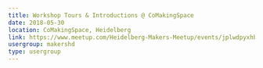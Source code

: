 ```yaml
---
title: Workshop Tours & Introductions @ CoMakingSpace
date: 2018-05-30
location: CoMakingSpace, Heidelberg
link: https://www.meetup.com/Heidelberg-Makers-Meetup/events/jplwdpyxhbnc/
usergroup: makershd
type: usergroup
---
```

